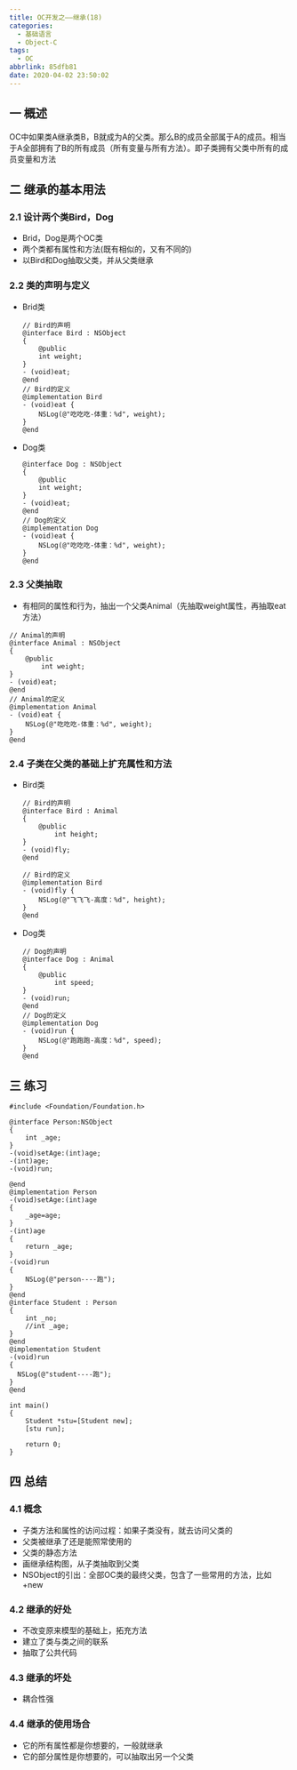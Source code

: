 ```yaml
---
title: OC开发之——继承(18)
categories:
  - 基础语言
  - Object-C
tags:
  - OC
abbrlink: 85dfb81
date: 2020-04-02 23:50:02
---
```

## 一 概述

OC中如果类A继承类B，B就成为A的父类。那么B的成员全部属于A的成员。相当于A全部拥有了B的所有成员（所有变量与所有方法）。即子类拥有父类中所有的成员变量和方法

<!--more-->

## 二 继承的基本用法

### 2.1 设计两个类Bird，Dog

* Brid，Dog是两个OC类
* 两个类都有属性和方法(既有相似的，又有不同的)
* 以Bird和Dog抽取父类，并从父类继承

### 2.2 类的声明与定义

* Brid类

  ```
  // Bird的声明
  @interface Bird : NSObject
  {
      @public
      int weight;
  }
  - (void)eat;
  @end
  // Bird的定义
  @implementation Bird
  - (void)eat {
      NSLog(@"吃吃吃-体重：%d", weight);
  }
  @end
  ```

* Dog类

  ```
  @interface Dog : NSObject
  {
      @public
      int weight;
  }
  - (void)eat;
  @end
  // Dog的定义
  @implementation Dog
  - (void)eat {
      NSLog(@"吃吃吃-体重：%d", weight);
  }
  @end
  ```

### 2.3 父类抽取

*  有相同的属性和行为，抽出一个父类Animal（先抽取weight属性，再抽取eat方法）

  ```
  // Animal的声明
  @interface Animal : NSObject
  {
      @public
          int weight;
  }
  - (void)eat;
  @end
  // Animal的定义
  @implementation Animal
  - (void)eat {
      NSLog(@"吃吃吃-体重：%d", weight);
  }
  @end
  ```

### 2.4 子类在父类的基础上扩充属性和方法

* Bird类

  ```
  // Bird的声明
  @interface Bird : Animal
  {
      @public
          int height;
  }
  - (void)fly;
  @end
  
  // Bird的定义
  @implementation Bird
  - (void)fly {
      NSLog(@"飞飞飞-高度：%d", height);
  }
  @end
  ```

* Dog类

  ```
  // Dog的声明
  @interface Dog : Animal
  {
      @public
          int speed;
  }
  - (void)run;
  @end
  // Dog的定义
  @implementation Dog
  - (void)run {
      NSLog(@"跑跑跑-高度：%d", speed);
  }
  @end
  ```

## 三 练习

```
#include <Foundation/Foundation.h>

@interface Person:NSObject
{
    int _age;
}
-(void)setAge:(int)age;
-(int)age;
-(void)run;

@end
@implementation Person
-(void)setAge:(int)age
{
    _age=age;
}
-(int)age
{
    return _age;
}
-(void)run
{
    NSLog(@"person----跑");
}
@end
@interface Student : Person
{
    int _no;
    //int _age;
}
@end
@implementation Student
-(void)run
{
  NSLog(@"student----跑");
}
@end

int main()
{
    Student *stu=[Student new];
    [stu run];
    
    return 0;
}
```

## 四 总结
### 4.1 概念
* 子类方法和属性的访问过程：如果子类没有，就去访问父类的
* 父类被继承了还是能照常使用的
* 父类的静态方法
* 画继承结构图，从子类抽取到父类
* NSObject的引出：全部OC类的最终父类，包含了一些常用的方法，比如+new

### 4.2 继承的好处

* 不改变原来模型的基础上，拓充方法
* 建立了类与类之间的联系
* 抽取了公共代码

### 4.3 继承的坏处

* 耦合性强

### 4.4 继承的使用场合

* 它的所有属性都是你想要的，一般就继承
* 它的部分属性是你想要的，可以抽取出另一个父类